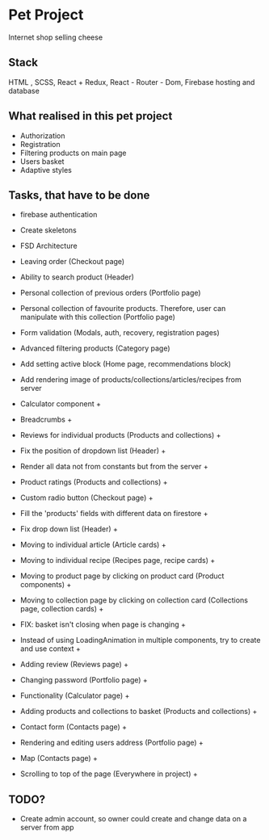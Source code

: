 # Pet Project
Internet shop selling cheese

## Stack
HTML , SCSS, React + Redux, React - Router - Dom, Firebase hosting and database

## What realised in this pet project
- Authorization
- Registration
- Filtering products on main page
- Users basket
- Adaptive styles

## Tasks, that have to be done
- firebase authentication 
- Create skeletons 
- FSD Architecture
- Leaving order (Checkout page)
- Ability to search product (Header)
- Personal collection of previous orders (Portfolio page)
- Personal collection of favourite products. Therefore, user can manipulate with this collection (Portfolio page)
- Form validation (Modals, auth, recovery, registration pages)
- Advanced filtering products (Category page)
- Add setting active block (Home page, recommendations block)
- Add rendering image of products/collections/articles/recipes from server

- Calculator component +
- Breadcrumbs + 
- Reviews for individual products (Products and collections) +
- Fix the position of dropdown list (Header) +
- Render all data not from constants but from the server +
- Product ratings (Products and collections) +
- Custom radio button (Checkout page) +
- Fill the 'products' fields with different data on firestore +
- Fix drop down list (Header) +
- Moving to individual article (Article cards) +
- Moving to individual recipe (Recipes page, recipe cards) +
- Moving to product page by clicking on product card (Product components) +
- Moving to collection page by clicking on collection card (Collections page, collection cards) +
- FIX: basket isn't closing when page is changing +
- Instead of using LoadingAnimation in multiple components, try to create and use context +
- Adding review (Reviews page) +
- Changing password (Portfolio page) + 
- Functionality (Calculator page) +
- Adding products and collections to basket (Products and collections) +
- Contact form (Contacts page) +
- Rendering and editing users address (Portfolio page) +
- Map (Contacts page) +
- Scrolling to top of the page (Everywhere in project) +


## TODO? 
- Create admin account, so owner could create and change data on a server from app